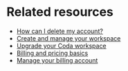 Related resources
=================


* [How can I delete my account?](https://help.coda.io/en/articles/1948613-how-can-i-delete-my-account)
* [Create and manage your workspace](https://help.coda.io/en/articles/3388779-create-and-manage-your-coda-workspace)
* [Upgrade your Coda workspace](https://help.coda.io/en/articles/3746997-upgrading-or-downgrading-a-workspace)
* [Billing and pricing basics](https://help.coda.io/en/articles/3430685-what-pricing-plans-does-coda-offer)
* [Manage your billing account](https://help.coda.io/en/articles/3388777-general-pricing-faqs)